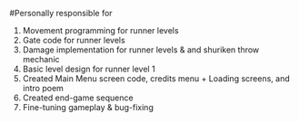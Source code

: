 #Personally responsible for
1. Movement programming for runner levels
2. Gate code for runner levels
3. Damage implementation for runner levels & and shuriken throw mechanic
4. Basic level design for runner level 1 
5. Created Main Menu screen code, credits menu + Loading screens, and intro poem
6. Created end-game sequence
7. Fine-tuning gameplay & bug-fixing
